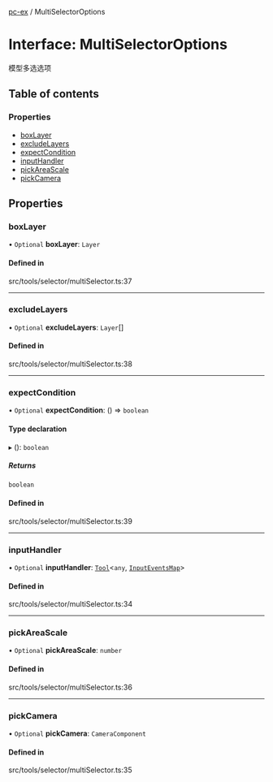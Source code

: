 [pc-ex](https://github.com/TheFBplus/pc-ex/blob/master/docs/md/README.md) / MultiSelectorOptions

# Interface: MultiSelectorOptions

模型多选选项

## Table of contents

### Properties

- [boxLayer](https://github.com/TheFBplus/pc-ex/blob/master/docs/md/interfaces/MultiSelectorOptions.md#boxlayer)
- [excludeLayers](https://github.com/TheFBplus/pc-ex/blob/master/docs/md/interfaces/MultiSelectorOptions.md#excludelayers)
- [expectCondition](https://github.com/TheFBplus/pc-ex/blob/master/docs/md/interfaces/MultiSelectorOptions.md#expectcondition)
- [inputHandler](https://github.com/TheFBplus/pc-ex/blob/master/docs/md/interfaces/MultiSelectorOptions.md#inputhandler)
- [pickAreaScale](https://github.com/TheFBplus/pc-ex/blob/master/docs/md/interfaces/MultiSelectorOptions.md#pickareascale)
- [pickCamera](https://github.com/TheFBplus/pc-ex/blob/master/docs/md/interfaces/MultiSelectorOptions.md#pickcamera)

## Properties

### boxLayer

• `Optional` **boxLayer**: `Layer`

#### Defined in

src/tools/selector/multiSelector.ts:37

___

### excludeLayers

• `Optional` **excludeLayers**: `Layer`[]

#### Defined in

src/tools/selector/multiSelector.ts:38

___

### expectCondition

• `Optional` **expectCondition**: () => `boolean`

#### Type declaration

▸ (): `boolean`

##### Returns

`boolean`

#### Defined in

src/tools/selector/multiSelector.ts:39

___

### inputHandler

• `Optional` **inputHandler**: [`Tool`](https://github.com/TheFBplus/pc-ex/blob/master/docs/md/classes/Tool.md)<`any`, [`InputEventsMap`](https://github.com/TheFBplus/pc-ex/blob/master/docs/md/interfaces/InputEventsMap.md)\>

#### Defined in

src/tools/selector/multiSelector.ts:34

___

### pickAreaScale

• `Optional` **pickAreaScale**: `number`

#### Defined in

src/tools/selector/multiSelector.ts:36

___

### pickCamera

• `Optional` **pickCamera**: `CameraComponent`

#### Defined in

src/tools/selector/multiSelector.ts:35
